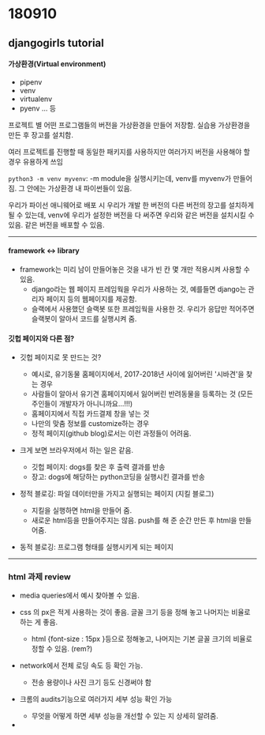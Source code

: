 # 180910

## djangogirls tutorial

#### 가상환경(Virtual environment)

- pipenv
- venv
- virtualenv
- pyenv ... 등

프로젝트 별 어떤 프로그램들의 버전을 가상환경을 만들어 저장함. 실습용 가상환경을 만든 후 장고를 설치함.

여러 프로젝트를 진행할 때 동일한 패키지를 사용하지만 여러가지 버전을 사용해야 할 경우 유용하게 쓰임

`python3 -m venv myvenv`: -m module을 실행시키는데, venv를 myvenv가 만들어짐. 그 안에는 가상환경 내 파이썬들이 있음.

우리가 파이선 애니웨어로 배포 시 우리가 개발 한 버전의 다른 버전의  장고를 설치하게 될 수 있는데, venv에 우리가 설정한 버전을 다 써주면 우리와 같은 버전을 설치시킬 수 있음. 같은 버전을 배포할 수 있음.

---

#### framework <-> library

- framework는 미리 남이 만들어놓은 것을 내가 빈 칸 몇 개만 적용시켜 사용할 수 있음.
  - django라는 웹 페이지 프레임웍을 우리가 사용하는 것, 예를들면 django는 관리자 페이지 등의 웹페이지를 제공함.
  - 슬랙에서 사용했던 슬랙봇 또한 프레임웍을 사용한 것. 우리가 응답만 적어주면 슬랙봇이 알아서 코드를 실행시켜 줌.

#### 깃헙 페이지와 다른 점?

- 깃헙 페이지로 못 만드는 것?
  - 예시로, 유기동물 홈페이지에서, 2017-2018년 사이에 잃어버린 '시바견'을 찾는 경우
  - 사람들이 알아서 유기견 홈페이지에서 잃어버린 반려동물을 등록하는 것 (모든 주인들이 개발자가 아니니까요...!!!)
  - 홈페이지에서 직접 카드결제 창을 넣는 것
  - 나만의 맞춤 정보를 customize하는 경우
  - 정적 페이지(github blog)로서는 이런 과정들이 어려움.

- 크게 보면 브라우저에서 하는 일은 같음.
  - 깃헙 페이지: dogs를 찾은 후 출력 결과를 반송
  - 장고: dogs에 해당하는 python코딩을 실행시킨 결과를 반송
- 정적 블로깅: 파일 데이터만을 가지고 실행되는 페이지 (지킬 블로그)
  - 지킬을 실행하면 html을 만들어 줌.
  - 새로운 html등을 만들어주지는 않음. push를 해 준 순간 만든 후 html을 만들어줌.
- 동적 블로깅: 프로그램 형태를 실행시키게 되는 페이지

---

### html 과제 review

- media queries에서 예시 찾아볼 수 있음.

- css 의 px은 적게 사용하는 것이 좋음. 글꼴 크기 등을 정해 놓고 나머지는 비율로 하는 게 좋음.
  - html {font-size : 15px }등으로 정해놓고, 나머지는 기본 글꼴 크기의 비율로 정할 수 있음. (rem?)

- network에서 전체 로딩 속도 등 확인 가능.
  - 전송 용량이나 사진 크기 등도 신경써야 함
- 크롬의 audits기능으로 여러가지 세부 성능 확인 가능
  - 무엇을 어떻게 하면 세부 성능을 개선할 수 있는 지 상세히 알려줌.
- 